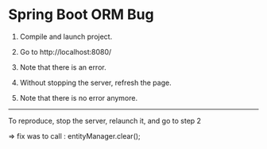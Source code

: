 # Spring Boot ORM Bug

1. Compile and launch project.

2. Go to http://localhost:8080/

3. Note that there is an error.

4. Without stopping the server, refresh the page.

5. Note that there is no error anymore.

----

To reproduce, stop the server, relaunch it, and go to step 2



=> fix was to call : entityManager.clear();
